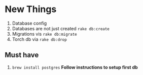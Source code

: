 # New Things
  1. Database config
  2. Databases are not just created `rake db:create`
  2. Migrations vis `rake db:migrate`
  3. Torch db via `rake db:drop`

## Must have

1. `brew install postgres`
**Follow instructions to setup first db**
